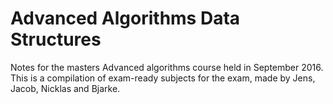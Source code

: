 # Advanced Algorithms Data Structures
Notes for the masters Advanced algorithms course held in September 2016.
This is a compilation of exam-ready subjects for the exam, made by Jens, Jacob, Nicklas and Bjarke.
